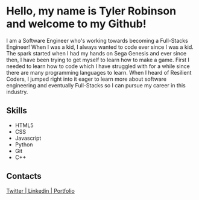 <h1>Hello, my name is Tyler Robinson and welcome to my Github!</h1>

<p>I am a Software Engineer who's working towards becoming a Full-Stacks Engineer! When I was a kid, I always wanted to code ever since I was a kid. The spark started when I had my hands on Sega Genesis and ever since then, I have been trying to get myself to learn how to make a game. First I needed to learn how to code which I have struggled with for a while since there are many programming languages to learn. When I heard of Resilient Coders, I jumped right into it eager to learn more about software engineering and eventually Full-Stacks so I can pursue my career in this industry.</p>

<h2>Skills</h2>
<ul>
  <li>HTML5</li>
  <li>CSS</li>
  <li>Javascript</li>
  <li>Python</li>
  <li>Git</li>
  <li>C++</li>
</ul>

<h2>Contacts</h2>
<a href="https://twitter.com/TylerALRobinson">Twitter | <a>
<a href="https://www.linkedin.com/in/tyler-robinson-
30ab25219/">Linkedin | <a>
<a href="https://tylerrobinson.netlify.app/">Portfolio<a>
